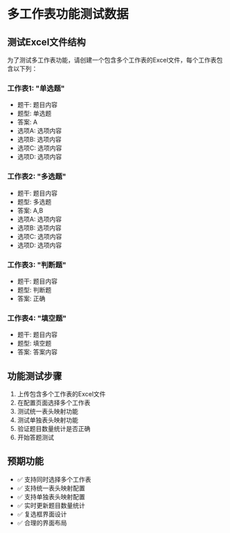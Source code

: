 # 多工作表功能测试数据

## 测试Excel文件结构

为了测试多工作表功能，请创建一个包含多个工作表的Excel文件，每个工作表包含以下列：

### 工作表1: "单选题"
- 题干: 题目内容
- 题型: 单选题
- 答案: A
- 选项A: 选项内容
- 选项B: 选项内容
- 选项C: 选项内容
- 选项D: 选项内容

### 工作表2: "多选题"
- 题干: 题目内容
- 题型: 多选题
- 答案: A,B
- 选项A: 选项内容
- 选项B: 选项内容
- 选项C: 选项内容
- 选项D: 选项内容

### 工作表3: "判断题"
- 题干: 题目内容
- 题型: 判断题
- 答案: 正确

### 工作表4: "填空题"
- 题干: 题目内容
- 题型: 填空题
- 答案: 答案内容

## 功能测试步骤

1. 上传包含多个工作表的Excel文件
2. 在配置页面选择多个工作表
3. 测试统一表头映射功能
4. 测试单独表头映射功能
5. 验证题目数量统计是否正确
6. 开始答题测试

## 预期功能

- ✅ 支持同时选择多个工作表
- ✅ 支持统一表头映射配置
- ✅ 支持单独表头映射配置
- ✅ 实时更新题目数量统计
- ✅ 复选框界面设计
- ✅ 合理的界面布局 
